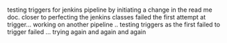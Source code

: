 #
testing triggers for jenkins pipeline by initiating a change in the read me doc.
closer to perfecting the jenkins classes
failed the first attempt at trigger...
working on another pipeline .. testing triggers as the first failed to trigger
failed ... trying again
and again
and again
